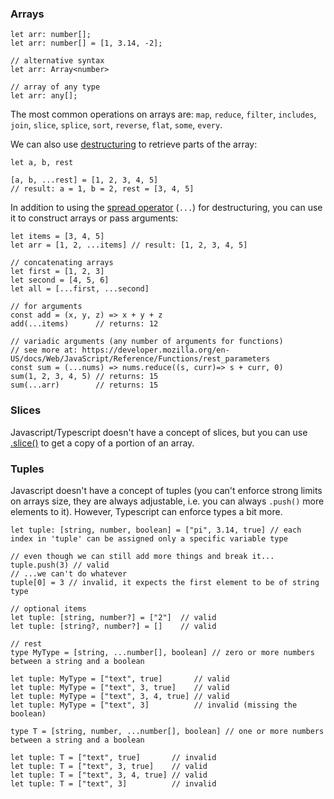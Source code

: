 ### Arrays

```
let arr: number[];
let arr: number[] = [1, 3.14, -2];

// alternative syntax
let arr: Array<number>

// array of any type
let arr: any[];
```

The most common operations on arrays are: `map`, `reduce`, `filter`, `includes`, `join`, `slice`, `splice`, `sort`, `reverse`, `flat`, `some`, `every`.

We can also use [destructuring](https://developer.mozilla.org/en-US/docs/Web/JavaScript/Reference/Operators/Destructuring_assignment) to retrieve parts of the array:

```
let a, b, rest

[a, b, ...rest] = [1, 2, 3, 4, 5]
// result: a = 1, b = 2, rest = [3, 4, 5]
```

In addition to using the [spread operator](https://developer.mozilla.org/en-US/docs/Web/JavaScript/Reference/Operators/Spread_syntax) (`...`) for destructuring, you can use it to construct arrays or pass arguments:

```
let items = [3, 4, 5]
let arr = [1, 2, ...items] // result: [1, 2, 3, 4, 5]

// concatenating arrays
let first = [1, 2, 3]
let second = [4, 5, 6]
let all = [...first, ...second]

// for arguments
const add = (x, y, z) => x + y + z
add(...items)      // returns: 12

// variadic arguments (any number of arguments for functions)
// see more at: https://developer.mozilla.org/en-US/docs/Web/JavaScript/Reference/Functions/rest_parameters
const sum = (...nums) => nums.reduce((s, curr)=> s + curr, 0)
sum(1, 2, 3, 4, 5) // returns: 15
sum(...arr)        // returns: 15
```

### Slices

Javascript/Typescript doesn't have a concept of slices, but you can use [.slice()](https://developer.mozilla.org/en-US/docs/Web/JavaScript/Reference/Global_Objects/Array/slice) to get a copy of a portion of an array.

### Tuples

Javascript doesn't have a concept of tuples (you can't enforce strong limits on arrays size, they are always adjustable, i.e. you can always `.push()` more elements to it). However, Typescript can enforce types a bit more.

```
let tuple: [string, number, boolean] = ["pi", 3.14, true] // each index in 'tuple' can be assigned only a specific variable type

// even though we can still add more things and break it...
tuple.push(3) // valid
// ...we can't do whatever
tuple[0] = 3 // invalid, it expects the first element to be of string type

// optional items
let tuple: [string, number?] = ["2"]  // valid
let tuple: [string?, number?] = []    // valid

// rest
type MyType = [string, ...number[], boolean] // zero or more numbers between a string and a boolean

let tuple: MyType = ["text", true]       // valid
let tuple: MyType = ["text", 3, true]    // valid
let tuple: MyType = ["text", 3, 4, true] // valid
let tuple: MyType = ["text", 3]          // invalid (missing the boolean)

type T = [string, number, ...number[], boolean] // one or more numbers between a string and a boolean

let tuple: T = ["text", true]       // invalid
let tuple: T = ["text", 3, true]    // valid
let tuple: T = ["text", 3, 4, true] // valid
let tuple: T = ["text", 3]          // invalid
```